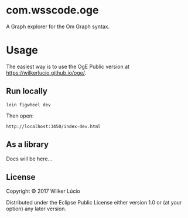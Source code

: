 # com.wsscode.oge

A Graph explorer for the Om Graph syntax.

# Usage

The easiest way is to use the OgE Public version at https://wilkerlucio.github.io/oge/.

## Run locally

```
lein figwheel dev
```

Then open:

```
http://localhost:3450/index-dev.html
```

## As a library

Docs will be here...

## License

Copyright © 2017 Wilker Lúcio

Distributed under the Eclipse Public License either version 1.0 or (at
your option) any later version.
